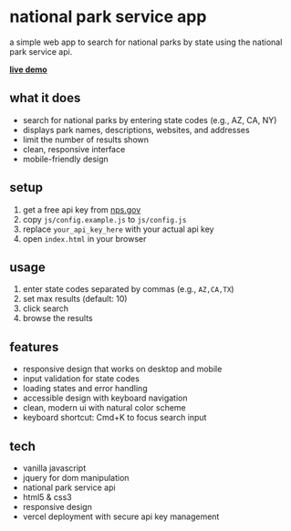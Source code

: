 # national park service app

a simple web app to search for national parks by state using the national park service api.

**[live demo](https://nps-app-xi.vercel.app/)**

## what it does

- search for national parks by entering state codes (e.g., AZ, CA, NY)
- displays park names, descriptions, websites, and addresses
- limit the number of results shown
- clean, responsive interface
- mobile-friendly design

## setup

1. get a free api key from [nps.gov](https://www.nps.gov/subjects/developer/get-started.htm)
2. copy `js/config.example.js` to `js/config.js`
3. replace `your_api_key_here` with your actual api key
4. open `index.html` in your browser

## usage

1. enter state codes separated by commas (e.g., `AZ,CA,TX`)
2. set max results (default: 10)
3. click search
4. browse the results

## features

- responsive design that works on desktop and mobile
- input validation for state codes
- loading states and error handling
- accessible design with keyboard navigation
- clean, modern ui with natural color scheme
- keyboard shortcut: Cmd+K to focus search input

## tech

- vanilla javascript
- jquery for dom manipulation
- national park service api
- html5 & css3
- responsive design
- vercel deployment with secure api key management

